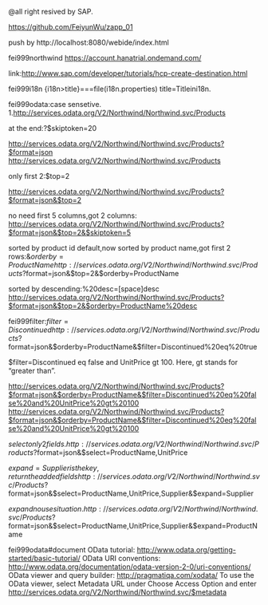 @all right resived by SAP.

https://github.com/FeiyunWu/zapp_01


push by http://localhost:8080/webide/index.html

fei999northwind
https://account.hanatrial.ondemand.com/

link:http://www.sap.com/developer/tutorials/hcp-create-destination.html

fei999i18n
{i18n>title}===file(i18n.properties)  title=Titleini18n.


fei999odata:case sensetive.
1.http://services.odata.org/V2/Northwind/Northwind.svc/Products

at the end:?$skiptoken=20
</entry>
  <link rel="next" href="http://services.odata.org/V2/Northwind/Northwind.svc/Products?$skiptoken=20" />
</feed>

http://services.odata.org/V2/Northwind/Northwind.svc/Products?$format=json
http://services.odata.org/V2/Northwind/Northwind.svc/Products

only first 2:$top=2

http://services.odata.org/V2/Northwind/Northwind.svc/Products?$format=json&$top=2

no need first 5 columns,got 2 columns:
http://services.odata.org/V2/Northwind/Northwind.svc/Products?$format=json&$top=2&$skiptoken=5

sorted  by product id default,now sorted by product name,got first 2 rows:&$orderby=ProductName
http://services.odata.org/V2/Northwind/Northwind.svc/Products?$format=json&$top=2&$orderby=ProductName

sorted by descending:%20desc=[space]desc
http://services.odata.org/V2/Northwind/Northwind.svc/Products?$format=json&$top=2&$orderby=ProductName%20desc


fei999filter:$filter=Discontinued%20eq%20true=[space]eq[space]conditon
http://services.odata.org/V2/Northwind/Northwind.svc/Products?$format=json&$orderby=ProductName&$filter=Discontinued%20eq%20true

$filter=Discontinued eq false and UnitPrice gt 100. Here, gt stands for “greater than”.

http://services.odata.org/V2/Northwind/Northwind.svc/Products?$format=json&$orderby=ProductName&$filter=Discontinued%20eq%20false%20and%20UnitPrice%20gt%20100
http://services.odata.org/V2/Northwind/Northwind.svc/Products?$format=json&$orderby=ProductName&$filter=Discontinued%20eq%20false%20and%20UnitPrice%20gt%20100

$select only 2 fields.
http://services.odata.org/V2/Northwind/Northwind.svc/Products?$format=json&$select=ProductName,UnitPrice

$expand=Supplier{is the key},return the added fields
http://services.odata.org/V2/Northwind/Northwind.svc/Products?$format=json&$select=ProductName,UnitPrice,Supplier&$expand=Supplier

$expand no use situation.
http://services.odata.org/V2/Northwind/Northwind.svc/Products?$format=json&$select=ProductName,UnitPrice,Supplier&$expand=ProductName

fei999odata#document
OData tutorial: http://www.odata.org/getting-started/basic-tutorial/
OData URI conventions: http://www.odata.org/documentation/odata-version-2-0/uri-conventions/
OData viewer and query builder: http://pragmatiqa.com/xodata/
To use the OData viewer, select Metadata URL under Choose Access Option and enter http://services.odata.org/V2/Northwind/Northwind.svc/$metadata



